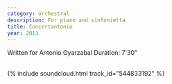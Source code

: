 ```yaml
---
category: orchestral 
description: For piano and sinfonietta
title: Concertantonio
year: 2013
---
```


Written for Antonio Oyarzabal
Duration: 7'30"\
<br>

{% include soundcloud.html track_id="544833192" %}
